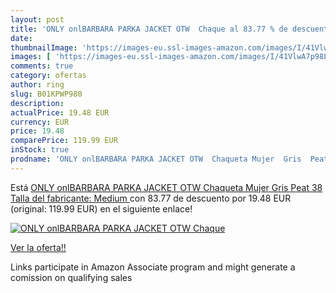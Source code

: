 ```yaml
---
layout: post
title: 'ONLY onlBARBARA PARKA JACKET OTW  Chaque al 83.77 % de descuento'
date: 
thumbnailImage: 'https://images-eu.ssl-images-amazon.com/images/I/41VlwA7p98L._SL200_.jpg'
images: [ 'https://images-eu.ssl-images-amazon.com/images/I/41VlwA7p98L._SL200_.jpg' ]
comments: true
category: ofertas
author: ring
slug: B01KPWP980
description:
actualPrice: 19.48 EUR
currency: EUR
price: 19.48
comparePrice: 119.99 EUR
inStock: true
prodname: 'ONLY onlBARBARA PARKA JACKET OTW  Chaqueta Mujer  Gris  Peat   38  Talla del fabricante: Medium '
---
```


Está [ONLY onlBARBARA PARKA JACKET OTW  Chaqueta Mujer  Gris  Peat   38  Talla del fabricante: Medium ](https://www.amazon.es/dp/B01KPWP980/?tag=tolees-21) con 83.77 de descuento por 19.48 EUR (original: 119.99 EUR) en el siguiente enlace!

[![ONLY onlBARBARA PARKA JACKET OTW  Chaque](https://images-eu.ssl-images-amazon.com/images/I/41VlwA7p98L._SL200_.jpg)](https://www.amazon.es/dp/B01KPWP980/?tag=tolees-21)

[Ver la oferta!!](https://www.amazon.es/dp/B01KPWP980/?tag=tolees-21)

Links participate in Amazon Associate program and might generate a comission on qualifying sales


